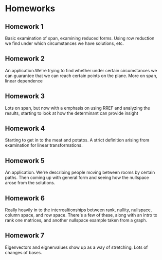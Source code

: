 # Homeworks
## Homework 1
Basic examination of span, examining reduced forms. Using row reduction we find under which circumstances we have solutions, etc.
## Homework 2
An application.We're trying to find whether under certain circumstances we can guarantee that we can reach certain points on the plane. More on span, linear dependence
## Homework 3
Lots on span, but now with a emphasis on using RREF and analyzing the results, starting to look at how the determinant can provide insight
## Homework 4
Starting to get in to the meat and potatos. A strict definition arising from examination for linear transformations.
## Homework 5
An application. We're describing people moving between rooms by certain paths. Then coming up with general form and seeing how the nullspace arose from the solutions.
## Homework 6
Really heavily in to the interrealtionships between rank, nullity, nullspace, column space, and row space. There's a few of these, along with an intro to rank one matrices, and another nullspace example taken from a graph.
## Homework 7
Eigenvectors and eignenvalues show up as a way of stretching. Lots of changes of bases. 
